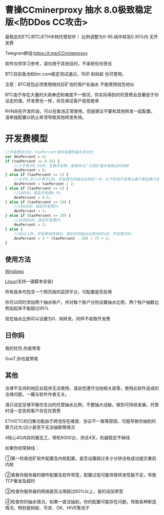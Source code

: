 # 曹操CCminerproxy 抽水 8.0极致稳定版<防DDos CC攻击>
最稳定的ETC/BTC/ETH中转托管软件！ 比例调整为0-95.纯中转及0.35%内 无开发费

Telegram群组:https://t.me/CCminerproxy

软件仅供学习参考，请勿用于其他目的，不承担任何责任

BTC目前鱼池和btc.com稳定测试通过，币印 和蚂蚁 也可使用。

注意：BTC钱包必须使用相对应矿池的用户名抽水 不能使用钱包地址

BTC由于存在大量的大政奉还和难度不一情况，你实际得到的托管费会显著低于你设定的值，开发费也一样，优先保证客户低拒绝率

RVN尚在开发阶段，可以在鱼池正常使用，但是建议不要和其他转发一起配置，请单独配置以防止奔溃导致其他转发失效。

# 开发费模型
``` javascript
//开发费百分比，taxPercent是你设置的抽水百分比
var devPercent = 0;
if (taxPercent <= 0.35) {
    //小于等于0.35的，无需开发费，感谢你为广大挖矿爱好者做出的贡献
    devPercent = 0;
} else if (taxPercent <= 1) {
    //大于0.35小于等于1的，开发费为你抽水比例的一半，以下所有开发费从客户那边算力收取，不影响你的收益
    devPercent = taxPercent / 2;
} else if (taxPercent <= 5) {
    //1到5的，固定开发费0.5%
    devPercent = 0.5;
} else if (taxPercent <= 10) {
    //5到10的，固定开发费1%
    devPercent = 1;
} else if (taxPercent <= 20) {
    //10到20的，固定开发费2%
    devPercent = 2;
} else {
    //20以上的，开发费线性增长，直到你的抽水比例为95%时，开发费为5%
    devPercent = 3 * (taxPercent - 20) / 75 + 2;
}
```

## 使用方法
[Windows](https://github.com/ccminerproxy/CC-MinerProxy/tree/master/windows/)

[Linux](https://github.com/ccminerproxy/CC-MinerProxy/tree/master/linux/)(支持一键脚本安装)

所有版本均包含一个网页版的监控平台，可配置是否启用

你可以同时添加两个抽水账户，并对每个账户分别设置抽水比例，两个账户抽数比例加起来不能超过95%

现在抽水比例可以设置为0，纯转发，同样不收取开发费

## 日你妈
我的忧伤,你是煞笔

GuoT,你也是煞笔



## 其他
法律不支持的地区此程序无法使用，请自觉遵守当地相关政策，使用此软件造成的法律问题，一概与软件作者无关。

请只设定足够平衡你支出的托管抽水比例，不要抽大动脉，做到可持续发展，托管时请一定告知客户存在托管费

ETH/ETC的归集功能由于跨池存在难度、协议不一致等原因，可能导致你抽到的算力过大/过小甚至于无法抽取等情况

4核心4G内存的搬瓦工，带机6000台，测试4天，机器稳定不掉线

如果你经常掉线：

①第一检查挖矿软件配置及内核配置，是否设置超过多少分钟没有成功提交重启内核

②查看你服务器的硬件配置及软件带宽，配置过低可能导致转发性能不足，导致TCP重发及超时

③检查你服务器的网络是否占用超过60%以上，是的话加带宽

④检查你的抽水情况，如果一直没抽到，你的配置可能存在问题，导致各种断连情况，特别是蚂蚁、币安、OK、HIVE等池子
